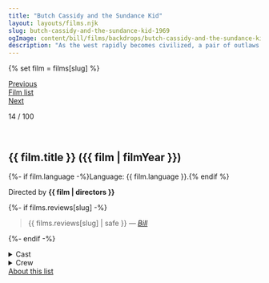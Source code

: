 ```yaml
---
title: "Butch Cassidy and the Sundance Kid"
layout: layouts/films.njk
slug: butch-cassidy-and-the-sundance-kid-1969
ogImage: content/bill/films/backdrops/butch-cassidy-and-the-sundance-kid-1969.jpg
description: "As the west rapidly becomes civilized, a pair of outlaws in 1890s Wyoming find themselves pursued by a posse and decide to flee to South America in hopes of evading the law."
---
```


{% set film = films[slug] %}

<nav class="films">
  <div class="prev">
    <a href="../once-upon-a-time-in-the-west-1968"><i class="fa-solid fa-chevron-left fa-xs"></i> Previous</a>
  </div>
  <div>
    <a href="../">Film list</a>
  </div>
  <div class="next">
    <a href="../the-sting-1973">Next <i class="fa-solid fa-chevron-right fa-xs"></i></a>
  </div>
</nav>

<p>14 / 100</p>

<article class="film slug-butch-cassidy-and-the-sundance-kid-1969">
  <div class="backdrop-and-poster">
    <img class="poster" src="../films/posters/{{ slug }}.jpg" alt="">
    <img class="backdrop" src="../films/backdrops/{{ slug }}.jpg" alt="">
  </div>

  <h1>{{ film.title }} ({{ film | filmYear }})</h1>

  <p>
    {%- if film.language -%}Language: {{ film.language }}.{% endif %}
    
  </p>

  <p class="director">
    Directed by <strong>{{ film | directors }}</strong>
  </p>

  {%- if films.reviews[slug] -%}
    <blockquote> 
      {{ films.reviews[slug] | safe }} <em>—&nbsp;<a href="/bill">Bill</a></em>
    </blockquote> 
  {%- endif -%}

  <details>
    <summary>
      Cast
    </summary>
    <ul>
      {%- for cast in film.credits.cast -%}
        <li>
          {{ cast.name }} as <em>{{ cast.character }}</em>
        </li>
      {%- endfor -%}
    </ul>
  </details>

  <details>
    <summary>
      Crew
    </summary>
    <ul>
      {%- for crew in film.credits.crew -%}
        <li>
          {{ crew.name }} &mdash; <em>{{ crew.job }}</em>
        </li>
      {%- endfor -%}
    </ul>
  </details>

</article>
<footer>
  <a href="../about">About this list</a>
</footer>
